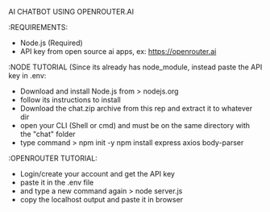 AI CHATBOT USING OPENROUTER.AI

:REQUIREMENTS:
- Node.js (Required)
- API key from open source ai apps, ex: https://openrouter.ai

:NODE TUTORIAL (Since its already has node_module, instead paste the API key in .env:
- Download and install Node.js from > nodejs.org
- follow its instructions to install
- Download the chat.zip archive from this rep and extract it to whatever dir
- open your CLI (Shell or cmd) and must be on the same directory with the "chat" folder
- type command > npm init -y
                 npm install express axios body-parser

:OPENROUTER TUTORIAL:
- Login/create your account and get the API key
- paste it in the .env file
- and type a new command again > node server.js
- copy the localhost output and paste it in browser
